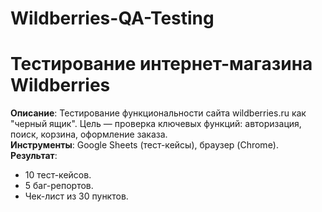 # Wildberries-QA-Testing
# Тестирование интернет-магазина Wildberries
**Описание**: Тестирование функциональности сайта wildberries.ru как "черный ящик". Цель — проверка ключевых функций: авторизация, поиск, корзина, оформление заказа.  
**Инструменты**: Google Sheets (тест-кейсы), браузер (Chrome).  
**Результат**:  
- 10 тест-кейсов.  
- 5 баг-репортов.  
- Чек-лист из 30 пунктов.
